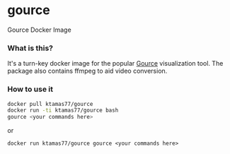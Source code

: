 # gource
Gource Docker Image

### What is this?

It's a turn-key docker image for the popular [Gource](https://gource.io/) visualization tool.
The package also contains ffmpeg to aid video conversion.

### How to use it

```bash
docker pull ktamas77/gource
docker run -ti ktamas77/gource bash
gource <your commands here>
```

or

```
docker run ktamas77/gource gource <your commands here>
```
